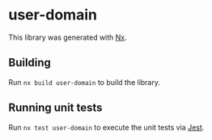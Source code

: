 # user-domain

This library was generated with [Nx](https://nx.dev).

## Building

Run `nx build user-domain` to build the library.

## Running unit tests

Run `nx test user-domain` to execute the unit tests via [Jest](https://jestjs.io).
